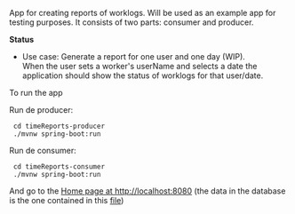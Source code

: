 App for creating reports of worklogs. Will be used as an example app for testing purposes. It consists of two parts: consumer and producer.

**Status**

* Use case: Generate a report for one user and one day (WIP).  
When the user sets a worker's userName and selects a date the application should show the status of worklogs for that user/date.

To run the app

Run de producer:

```
 cd timeReports-producer
 ./mvnw spring-boot:run
```

Run de consumer:

```
 cd timeReports-consumer
 ./mvnw spring-boot:run
```

And go to the [Home page at http://localhost:8080](http://localhost:8080) (the data in the database is the one contained in this [file](https://github.com/wearearima/time-report-contractTesting-02/blob/master/timeReports-producer/src/main/resources/db/h2/data.sql))
